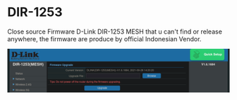 # DIR-1253
Close source Firmware D-Link DIR-1253 MESH that u can't find or release anywhere, the firmware are produce by official Indonesian Vendor.

![Lastest Firmware: DLINK_N2M_ID_V1.6.1684.bin](2025-02-21_screenshot.png)
